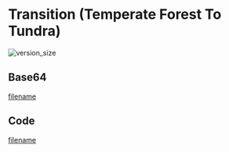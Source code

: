 # Transition (Temperate Forest To Tundra)

![version_size](https://raw.githubusercontent.com/johnfercher/taleslab/main/cmd/transitions/temperateforesttotundra/image.png)

## Base64
[filename](https://raw.githubusercontent.com/johnfercher/taleslab/main/cmd/transitions/temperateforesttotundra/data.txt ':include :type=code')

## Code
[filename](https://raw.githubusercontent.com/johnfercher/taleslab/main/cmd/transitions/temperateforesttotundra/main.go ':include :type=code')